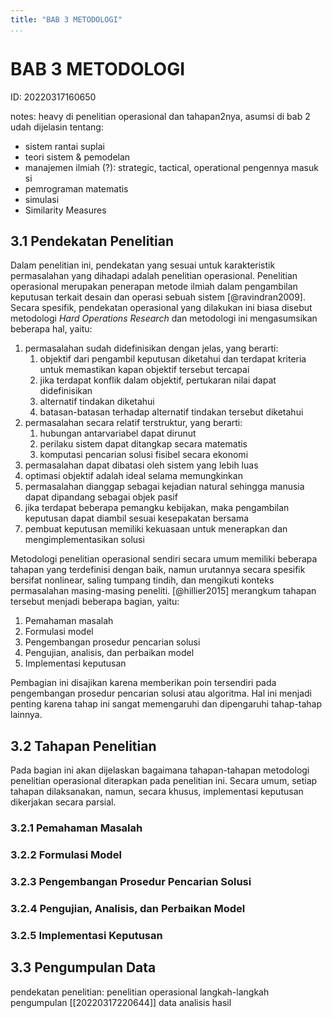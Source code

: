 ```yaml
---
title: "BAB 3 METODOLOGI"
...
```


# BAB 3 METODOLOGI
ID: 20220317160650

notes: heavy di penelitian operasional dan tahapan2nya, asumsi di bab 2 udah dijelasin tentang: 
- sistem rantai suplai
- teori sistem & pemodelan
- manajemen ilmiah (?): strategic, tactical, operational pengennya masuk si
- pemrograman matematis
- simulasi
- Similarity Measures

## 3.1 Pendekatan Penelitian
Dalam penelitian ini, pendekatan yang sesuai untuk karakteristik permasalahan yang dihadapi adalah penelitian operasional. Penelitian operasional merupakan penerapan metode ilmiah dalam pengambilan keputusan terkait desain dan operasi sebuah sistem [@ravindran2009]. Secara spesifik, pendekatan operasional yang dilakukan ini biasa disebut metodologi *Hard Operations Research* dan metodologi ini mengasumsikan beberapa hal, yaitu:
1. permasalahan sudah didefinisikan dengan jelas, yang berarti:
   1. objektif dari pengambil keputusan diketahui dan terdapat kriteria untuk memastikan kapan objektif tersebut tercapai
   2. jika terdapat konflik dalam objektif, pertukaran nilai dapat didefinisikan
   3. alternatif tindakan diketahui
   4. batasan-batasan terhadap alternatif tindakan tersebut diketahui
2. permasalahan secara relatif terstruktur, yang berarti:
   1. hubungan antarvariabel dapat dirunut
   2. perilaku sistem dapat ditangkap secara matematis
   3. komputasi pencarian solusi fisibel secara ekonomi
3. permasalahan dapat dibatasi oleh sistem yang lebih luas
4. optimasi objektif adalah ideal selama memungkinkan
5. permasalahan dianggap sebagai kejadian natural sehingga manusia dapat dipandang sebagai objek pasif
6. jika terdapat beberapa pemangku kebijakan, maka pengambilan keputusan dapat diambil sesuai kesepakatan bersama
7. pembuat keputusan memiliki kekuasaan untuk menerapkan dan mengimplementasikan solusi

Metodologi penelitian operasional sendiri secara umum memiliki beberapa tahapan yang terdefinisi dengan baik, namun urutannya secara spesifik bersifat nonlinear, saling tumpang tindih, dan mengikuti konteks permasalahan masing-masing peneliti. [@hillier2015] merangkum tahapan tersebut menjadi beberapa bagian, yaitu:

1. Pemahaman masalah
2. Formulasi model
3. Pengembangan prosedur pencarian solusi
4. Pengujian, analisis, dan perbaikan model
5. Implementasi keputusan

Pembagian ini disajikan karena memberikan poin tersendiri pada pengembangan prosedur pencarian solusi atau algoritma. Hal ini menjadi penting karena tahap ini sangat memengaruhi dan dipengaruhi tahap-tahap lainnya.

## 3.2 Tahapan Penelitian
Pada bagian ini akan dijelaskan bagaimana tahapan-tahapan metodologi penelitian operasional diterapkan pada penelitian ini. Secara umum, setiap tahapan dilaksanakan, namun, secara khusus, implementasi keputusan dikerjakan secara parsial.

### 3.2.1 Pemahaman Masalah

### 3.2.2 Formulasi Model

### 3.2.3 Pengembangan Prosedur Pencarian Solusi

### 3.2.4 Pengujian, Analisis, dan Perbaikan Model

### 3.2.5 Implementasi Keputusan

## 3.3 Pengumpulan Data



pendekatan penelitian: penelitian operasional
langkah-langkah
pengumpulan [[20220317220644]] data
analisis hasil